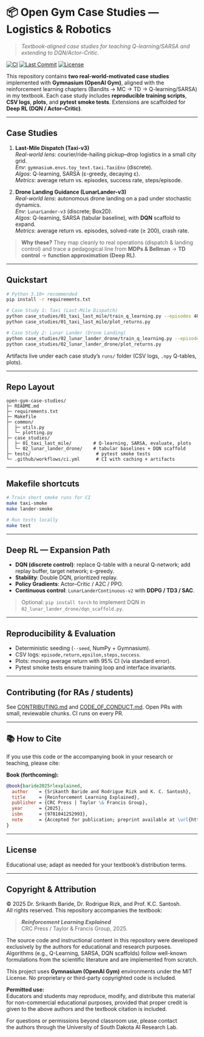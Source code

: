 # 📦 Open Gym Case Studies — Logistics & Robotics 

> _Textbook-aligned case studies for teaching Q-learning/SARSA and extending to DQN/Actor–Critic._

<!-- Badges (replace srikanthbaride/open-gym-case-studies after you push) -->
[![CI](https://github.com/srikanthbaride/open-gym-case-studies/actions/workflows/ci.yml/badge.svg)](https://github.com/srikanthbaride/open-gym-case-studies/actions/workflows/ci.yml)
[![Last Commit](https://img.shields.io/github/last-commit/srikanthbaride/open-gym-case-studies)](https://github.com/srikanthbaride/open-gym-case-studies/commits/main)
[![License](https://img.shields.io/badge/License-Educational-lightgrey.svg)](#license)

This repository contains **two real-world-motivated case studies** implemented with **Gymnasium (OpenAI Gym)**, aligned with the reinforcement learning chapters (Bandits → MC → TD → Q-learning/SARSA) in my textbook. Each case study includes **reproducible training scripts**, **CSV logs**, **plots**, and **pytest smoke tests**. Extensions are scaffolded for **Deep RL (DQN / Actor–Critic)**.

---

## Case Studies

1. **Last-Mile Dispatch (Taxi-v3)**  
   _Real-world lens_: courier/ride-hailing pickup–drop logistics in a small city grid.  
   _Env_: `gymnasium.envs.toy_text.taxi.TaxiEnv` (discrete).  
   _Algos_: Q-learning, SARSA (ε-greedy, decaying ε).  
   _Metrics_: average return vs. episodes, success rate, steps/episode.

2. **Drone Landing Guidance (LunarLander-v3)**  
   _Real-world lens_: autonomous drone landing on a pad under stochastic dynamics.  
   _Env_: `LunarLander-v3` (discrete; Box2D).  
   _Algos_: Q-learning, SARSA (tabular baseline), with **DQN** scaffold to expand.  
   _Metrics_: average return vs. episodes, solved-rate (≥ 200), crash rate.

> **Why these?** They map cleanly to real operations (dispatch & landing control) and trace a pedagogical line from **MDPs & Bellman** → **TD control** → **function approximation (Deep RL)**.

---

## Quickstart

```bash
# Python 3.10+ recommended
pip install -r requirements.txt

# Case Study 1: Taxi (Last-Mile Dispatch)
python case_studies/01_taxi_last_mile/train_q_learning.py --episodes 4000
python case_studies/01_taxi_last_mile/plot_returns.py

# Case Study 2: Lunar Lander (Drone Landing)
python case_studies/02_lunar_lander_drone/train_q_learning.py --episodes 5000
python case_studies/02_lunar_lander_drone/plot_returns.py
```

Artifacts live under each case study’s `runs/` folder (CSV logs, `.npy` Q-tables, plots).

---

## Repo Layout

```
open-gym-case-studies/
├─ README.md
├─ requirements.txt
├─ Makefile
├─ common/
│  ├─ utils.py
│  └─ plotting.py
├─ case_studies/
│  ├─ 01_taxi_last_mile/        # Q-learning, SARSA, evaluate, plots
│  └─ 02_lunar_lander_drone/    # tabular baselines + DQN scaffold
├─ tests/                        # pytest smoke tests
└─ .github/workflows/ci.yml      # CI with caching + artifacts
```

---

## Makefile shortcuts

```bash
# Train short smoke runs for CI
make taxi-smoke
make lander-smoke

# Run tests locally
make test
```

---

## Deep RL — Expansion Path

- **DQN (discrete control)**: replace Q-table with a neural Q-network; add replay buffer, target network; ε-greedy.
- **Stability**: Double DQN, prioritized replay.
- **Policy Gradients**: Actor–Critic / A2C / PPO.
- **Continuous control**: `LunarLanderContinuous-v2` with **DDPG / TD3 / SAC**.

> Optional: `pip install torch` to implement DQN in `02_lunar_lander_drone/dqn_scaffold.py`.

---

## Reproducibility & Evaluation

- Deterministic seeding (`--seed`, NumPy + Gymnasium).
- CSV logs: `episode,return,epsilon,steps,success`.
- Plots: moving average return with 95% CI (via standard error).
- Pytest smoke tests ensure training loop and interface invariants.

---

## Contributing (for RAs / students)

See [CONTRIBUTING.md](CONTRIBUTING.md) and [CODE_OF_CONDUCT.md](CODE_OF_CONDUCT.md). Open PRs with small, reviewable chunks. CI runs on every PR.

---

## 📚 How to Cite

If you use this code or the accompanying book in your research or teaching, please cite:

**Book (forthcoming):**
```bibtex
@book{baride2025rlexplained,
  author    = {Srikanth Baride and Rodrigue Rizk and K. C. Santosh},
  title     = {Reinforcement Learning Explained},
  publisher = {CRC Press | Taylor \& Francis Group},
  year      = {2025},
  isbn      = {9781041252993},
  note      = {Accepted for publication; preprint available at \url{https://github.com/srikanthbaride/rl-explained-preprint}}
}

```


---

## License

Educational use; adapt as needed for your textbook’s distribution terms.


---

## Copyright & Attribution

© 2025 Dr. Srikanth Baride, Dr. Rodrigue Rizk, and Prof. K.C. Santosh.  
All rights reserved. This repository accompanies the textbook:

> **_Reinforcement Learning Explained_**  
> CRC Press / Taylor & Francis Group, 2025.

The source code and instructional content in this repository were developed
exclusively by the authors for educational and research purposes.
Algorithms (e.g., Q-Learning, SARSA, DQN scaffolds) follow
well-known formulations from the scientific literature and are implemented
from scratch.  

This project uses **Gymnasium (OpenAI Gym)** environments under the
MIT License.  No proprietary or third-party copyrighted code is included.

**Permitted use:**  
Educators and students may reproduce, modify, and distribute this material
for non-commercial educational purposes, provided that proper credit is given
to the above authors and the textbook citation is included.

For questions or permissions beyond classroom use, please contact  
the authors through the University of South Dakota AI Research Lab.

